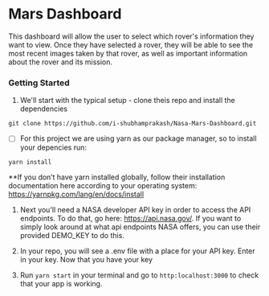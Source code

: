 # Mars Dashboard

This dashboard will allow the user to select which rover's information they want to view. Once they have selected a rover, they will be able to see the most recent images taken by that rover, as well as important information about the rover and its mission.

### Getting Started
1. We'll start with the typical setup - clone theis repo and install the dependencies


```git clone https://github.com/i-shubhamprakash/Nasa-Mars-Dashboard.git```

 - [ ] For this project we are using yarn as our package manager, so to install your depencies run:

```yarn install```

**If you don’t have yarn installed globally, follow their installation documentation here according to your operating system: https://yarnpkg.com/lang/en/docs/install

1. Next you'll need a NASA developer API key in order to access the API endpoints. To do that, go here: https://api.nasa.gov/. If you want to simply look around at what api endpoints NASA offers, you can use their provided DEMO_KEY to do this.

2. In your repo, you will see a .env file with a place for your API key. Enter in your key. Now that you have your key

3. Run `yarn start` in your terminal and go to `http:localhost:3000` to check that your app is working.
